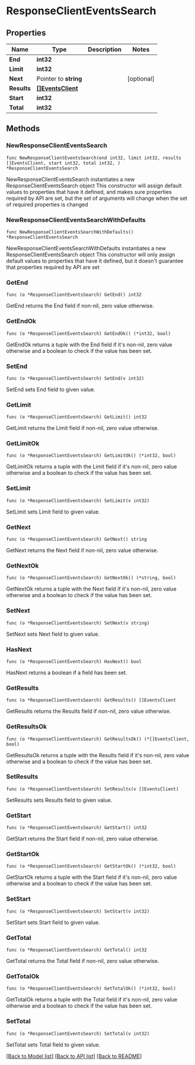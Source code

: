 # ResponseClientEventsSearch

## Properties

Name | Type | Description | Notes
------------ | ------------- | ------------- | -------------
**End** | **int32** |  | 
**Limit** | **int32** |  | 
**Next** | Pointer to **string** |  | [optional] 
**Results** | [**[]EventsClient**](EventsClient.md) |  | 
**Start** | **int32** |  | 
**Total** | **int32** |  | 

## Methods

### NewResponseClientEventsSearch

`func NewResponseClientEventsSearch(end int32, limit int32, results []EventsClient, start int32, total int32, ) *ResponseClientEventsSearch`

NewResponseClientEventsSearch instantiates a new ResponseClientEventsSearch object
This constructor will assign default values to properties that have it defined,
and makes sure properties required by API are set, but the set of arguments
will change when the set of required properties is changed

### NewResponseClientEventsSearchWithDefaults

`func NewResponseClientEventsSearchWithDefaults() *ResponseClientEventsSearch`

NewResponseClientEventsSearchWithDefaults instantiates a new ResponseClientEventsSearch object
This constructor will only assign default values to properties that have it defined,
but it doesn't guarantee that properties required by API are set

### GetEnd

`func (o *ResponseClientEventsSearch) GetEnd() int32`

GetEnd returns the End field if non-nil, zero value otherwise.

### GetEndOk

`func (o *ResponseClientEventsSearch) GetEndOk() (*int32, bool)`

GetEndOk returns a tuple with the End field if it's non-nil, zero value otherwise
and a boolean to check if the value has been set.

### SetEnd

`func (o *ResponseClientEventsSearch) SetEnd(v int32)`

SetEnd sets End field to given value.


### GetLimit

`func (o *ResponseClientEventsSearch) GetLimit() int32`

GetLimit returns the Limit field if non-nil, zero value otherwise.

### GetLimitOk

`func (o *ResponseClientEventsSearch) GetLimitOk() (*int32, bool)`

GetLimitOk returns a tuple with the Limit field if it's non-nil, zero value otherwise
and a boolean to check if the value has been set.

### SetLimit

`func (o *ResponseClientEventsSearch) SetLimit(v int32)`

SetLimit sets Limit field to given value.


### GetNext

`func (o *ResponseClientEventsSearch) GetNext() string`

GetNext returns the Next field if non-nil, zero value otherwise.

### GetNextOk

`func (o *ResponseClientEventsSearch) GetNextOk() (*string, bool)`

GetNextOk returns a tuple with the Next field if it's non-nil, zero value otherwise
and a boolean to check if the value has been set.

### SetNext

`func (o *ResponseClientEventsSearch) SetNext(v string)`

SetNext sets Next field to given value.

### HasNext

`func (o *ResponseClientEventsSearch) HasNext() bool`

HasNext returns a boolean if a field has been set.

### GetResults

`func (o *ResponseClientEventsSearch) GetResults() []EventsClient`

GetResults returns the Results field if non-nil, zero value otherwise.

### GetResultsOk

`func (o *ResponseClientEventsSearch) GetResultsOk() (*[]EventsClient, bool)`

GetResultsOk returns a tuple with the Results field if it's non-nil, zero value otherwise
and a boolean to check if the value has been set.

### SetResults

`func (o *ResponseClientEventsSearch) SetResults(v []EventsClient)`

SetResults sets Results field to given value.


### GetStart

`func (o *ResponseClientEventsSearch) GetStart() int32`

GetStart returns the Start field if non-nil, zero value otherwise.

### GetStartOk

`func (o *ResponseClientEventsSearch) GetStartOk() (*int32, bool)`

GetStartOk returns a tuple with the Start field if it's non-nil, zero value otherwise
and a boolean to check if the value has been set.

### SetStart

`func (o *ResponseClientEventsSearch) SetStart(v int32)`

SetStart sets Start field to given value.


### GetTotal

`func (o *ResponseClientEventsSearch) GetTotal() int32`

GetTotal returns the Total field if non-nil, zero value otherwise.

### GetTotalOk

`func (o *ResponseClientEventsSearch) GetTotalOk() (*int32, bool)`

GetTotalOk returns a tuple with the Total field if it's non-nil, zero value otherwise
and a boolean to check if the value has been set.

### SetTotal

`func (o *ResponseClientEventsSearch) SetTotal(v int32)`

SetTotal sets Total field to given value.



[[Back to Model list]](../README.md#documentation-for-models) [[Back to API list]](../README.md#documentation-for-api-endpoints) [[Back to README]](../README.md)


